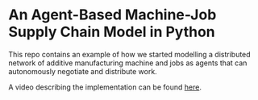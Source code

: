 # An Agent-Based Machine-Job Supply Chain Model in Python

This repo contains an example of how we started modelling a distributed network of additive manufacturing machine and jobs as agents that can autonomously negotiate and distribute work.

A video describing the implementation can be found [here](https://youtu.be/iOBVQs4iR1Q?si=fXYMwIjFGn-AHuRt).

